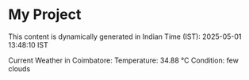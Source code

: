 # My Project

This content is dynamically generated in Indian Time (IST): 2025-05-01 13:48:10 IST


Current Weather in Coimbatore:
Temperature: 34.88 °C
Condition: few clouds
